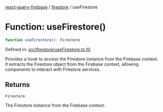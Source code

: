 [react-query-firebase](../../modules.md) / [firestore](../index.md) / useFirestore

# Function: useFirestore()

```ts
function useFirestore(): Firestore
```

Defined in: [src/firestore/useFirestore.ts:10](https://github.com/vpishuk/react-query-firebase/blob/2814a7f726829eb67b40b71ca1e3d6c86fc8bb8b/src/firestore/useFirestore.ts#L10)

Provides a hook to access the Firestore instance from the Firebase context.
It extracts the Firestore object from the Firebase context, allowing components to interact with Firestore services.

## Returns

`Firestore`

The Firestore instance from the Firebase context.
